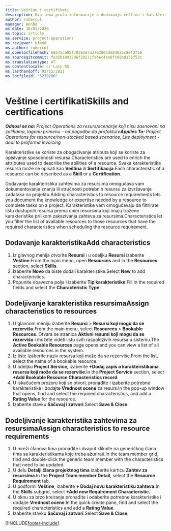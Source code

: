 ```yaml
---
title: Veštine i certifikati
description: Ova tema pruža informacije o dodavanju veština i karakteristika certifikovanja resursima.
author: ruhercul
manager: Annbe
ms.date: 10/01/2020
ms.topic: article
ms.service: project-operations
ms.reviewer: kfend
ms.author: ruhercul
ms.openlocfilehash: 68675ca95f78382e7a3702805da840a5c8ef2f50
ms.sourcegitcommit: fa32b1893286f20271fa4ec4be8fc68bd135f53c
ms.translationtype: HT
ms.contentlocale: sr-Latn-RS
ms.lasthandoff: 02/15/2021
ms.locfileid: "5279200"
---
```

# <a name="skills-and-certifications"></a><span data-ttu-id="53bb6-103">Veštine i certifikati</span><span class="sxs-lookup"><span data-stu-id="53bb6-103">Skills and certifications</span></span>
<span data-ttu-id="53bb6-104">_**Odnosi se na:** Project Operations za resurs/scenarije koji nisu zasnovani na zalihama, laganu primenu – od pogodbe do profakture_</span><span class="sxs-lookup"><span data-stu-id="53bb6-104">_**Applies To:** Project Operations for resource/non-stocked based scenarios, Lite deployment - deal to proforma invoicing_</span></span>

<span data-ttu-id="53bb6-105">Karakteristike se koriste za obogaćivanje atributa koji se koriste za opisivanje sposobnosti resursa.</span><span class="sxs-lookup"><span data-stu-id="53bb6-105">Characteristics are used to enrich the attributes used to describe the abilities of a resource.</span></span> <span data-ttu-id="53bb6-106">Svaka karakteristika resursa može se opisati kao **Veština** ili **Sertifikacija**.</span><span class="sxs-lookup"><span data-stu-id="53bb6-106">Each characteristic of a resource can be described as a **Skill** or a **Certification**.</span></span>

<span data-ttu-id="53bb6-107">Dodavanje karakteristika zahtevima za resursima omogućava vam dokumentovanje znanja ili stručnosti potrebnih resursu za izvršavanje zadataka na projektu.</span><span class="sxs-lookup"><span data-stu-id="53bb6-107">Adding characteristics to resource requirements lets you document the knowledge or expertise needed by a resource to complete tasks on a project.</span></span> <span data-ttu-id="53bb6-108">Karakteristike vam omogućavaju da filtrirate listu dostupnih resursa prema onim resursima koji imaju tražene karakteristike prilikom zakazivanja zahteva za resursima.</span><span class="sxs-lookup"><span data-stu-id="53bb6-108">Characteristics let you filter the list of available resources to those resources that have the required characteristics when scheduling the resource requirement.</span></span>

## <a name="add-characteristics"></a><span data-ttu-id="53bb6-109">Dodavanje karakteristika</span><span class="sxs-lookup"><span data-stu-id="53bb6-109">Add characteristics</span></span>

1. <span data-ttu-id="53bb6-110">Iz glavnog menija otvorite **Resursi** i u odeljku **Resursi** izaberite **Veštine**.</span><span class="sxs-lookup"><span data-stu-id="53bb6-110">From the main menu, open **Resources** and in the **Resources** section, select **Skills**.</span></span>
2. <span data-ttu-id="53bb6-111">Izaberite **Novo** da biste dodali karakteristike.</span><span class="sxs-lookup"><span data-stu-id="53bb6-111">Select **New** to add characteristics.</span></span>
3. <span data-ttu-id="53bb6-112">Popunite obavezna polja i izaberite **Tip karakteristike**.</span><span class="sxs-lookup"><span data-stu-id="53bb6-112">Fill in the required fields and select the **Characteristic Type**.</span></span>

## <a name="assign-characteristics-to-resources"></a><span data-ttu-id="53bb6-113">Dodeljivanje karakteristika resursima</span><span class="sxs-lookup"><span data-stu-id="53bb6-113">Assign characteristics to resources</span></span>

1. <span data-ttu-id="53bb6-114">U glavnom meniju izaberite **Resursi** > **Resursi koji mogu da se rezervišu**.</span><span class="sxs-lookup"><span data-stu-id="53bb6-114">From the main menu, select **Resources** > **Bookable Resources**.</span></span> <span data-ttu-id="53bb6-115">Otvara se stranica **Aktivni resursi koji mogu da se rezervišu** i možete videti listu svih raspoloživih resursa u sistemu.</span><span class="sxs-lookup"><span data-stu-id="53bb6-115">The **Active Bookable Resources** page opens and you can view a list of all available resources in the system.</span></span>
2. <span data-ttu-id="53bb6-116">Iz liste izaberite naziv resursa koji može da se rezerviše.</span><span class="sxs-lookup"><span data-stu-id="53bb6-116">From the list, select the name of a bookable resource.</span></span>
3. <span data-ttu-id="53bb6-117">U odeljku **Project Service**, izaberite **+Dodaj zapis o karakteristikama resursa koji može da se rezerviše**.</span><span class="sxs-lookup"><span data-stu-id="53bb6-117">In the **Project Service** section, select **+Add Bookable Resource Characteristics record**.</span></span>
4. <span data-ttu-id="53bb6-118">U iskačućem prozoru koji se otvori, pronađite i izaberite potrebne karakteristike i dodajte **Vrednost ocene** za resurs.</span><span class="sxs-lookup"><span data-stu-id="53bb6-118">In the pop-up window that opens, find and select the required characteristics, and add a **Rating Value** for the resource.</span></span>
5. <span data-ttu-id="53bb6-119">Izaberite stavku **Sačuvaj i zatvori**.</span><span class="sxs-lookup"><span data-stu-id="53bb6-119">Select **Save & Close**.</span></span>

## <a name="assign-characteristics-to-resource-requirements"></a><span data-ttu-id="53bb6-120">Dodeljivanje karakteristika zahtevima za resursima</span><span class="sxs-lookup"><span data-stu-id="53bb6-120">Assign characteristics to resource requirements</span></span>

1. <span data-ttu-id="53bb6-121">U mreži članova tima pronađite i dvaput kliknite na generičkog člana tima sa karakteristikama koje treba ažurirati.</span><span class="sxs-lookup"><span data-stu-id="53bb6-121">In the team member grid, find and double-click the generic team member with the characteristics that need to be updated.</span></span>
2. <span data-ttu-id="53bb6-122">U delu **Detalji člana projektnog tima** izaberite karticu **Zahtev za resursima**.</span><span class="sxs-lookup"><span data-stu-id="53bb6-122">In the **Project Team member Detail**, select the **Resource Requirement** tab.</span></span>
3. <span data-ttu-id="53bb6-123">U podformi **Veštine**, izaberite **+ Dodaj novu karakteristiku zahteva.**</span><span class="sxs-lookup"><span data-stu-id="53bb6-123">In the **Skills** subgrid, select **+Add new Requirement Characteristic.**</span></span>
4. <span data-ttu-id="53bb6-124">U oknu za brzo kreiranje pronađite i odaberite potrebne karakteristike i dodajte **Vrednost ocene**.</span><span class="sxs-lookup"><span data-stu-id="53bb6-124">In the quick create pane, find and select the required characteristics and add a **Rating Value**.</span></span>
5. <span data-ttu-id="53bb6-125">Izaberite stavku **Sačuvaj i zatvori**.</span><span class="sxs-lookup"><span data-stu-id="53bb6-125">Select **Save & Close**.</span></span>

[!INCLUDE[footer-include](../includes/footer-banner.md)]